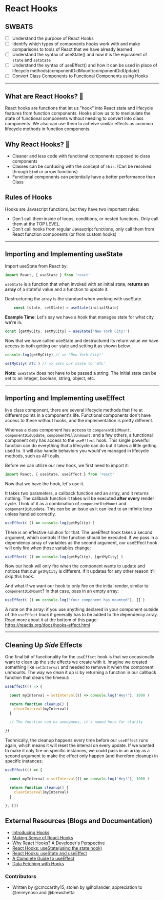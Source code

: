 # React Hooks 

## SWBATS
- [ ] Understand the purpose of React Hooks 
- [ ] Identify which types of components hooks work with and make comparisons to tools of React that we have already learned
- [ ] Understand the syntax of useState() and how it is the equivalent of `state` and `setState`
- [ ] Understand the syntax of useEffect() and how it can be used in place of lifecycle methods(componentDidMount/componentDidUpdate)
- [ ] Convert Class Components to Functional Components using Hooks

-----

## What are React Hooks? 🤔

React hooks are functions that let us "hook" into React state and lifecycle features from function components. Hooks allow us to to manipulate the state of functional components without needing to convert into class components. We also can use them to acheive similar effects as common lifecycle methods in function components.

## Why React Hooks? 🤨
- Cleaner and less code with functional components opposed to class components 
- Classes can be confusing with the concept of `this`. (Can be resolved through `bind` or arrow functions)
- Functional components can potentially have a better performance than Class 

## Rules of Hooks
Hooks are Javascript functions, but they have two important rules:
- Don't call them inside of loops, conditions, or nested functions. Only call them at the TOP LEVEL.
- Don't call hooks from regular Javascript functions, only call them from React function components (or from custom hooks)

-----

## Importing and Implementing useState 
Import useState from React by:

```js
import React, { useState } from 'react'
```

`useState` is a function that when invoked with an initial state, **returns an array** of a stateful value and a function to update it.

Destructuring the array is the standard when working with useState.

```js
    const [state, setState] = useState(initialState)
```

**Example Time**: Let's say we have a hook that manages state for what city we're in. 

```js
const [getMyCity, setMyCity] = useState('New York City!')
```

Now that we have called useState and destructured its return value we have access to both getting our state and setting it as shown below. 

```js
console.log(getMyCity) // => 'New York City!'

setMyCity('ATL') // => sets our state to 'ATL'
```

**Note:** `useState` does not have to be passed a string. The initial state can be set to an integer, boolean, string, object, etc.

----- 

## Importing and Implementing useEffect 

In a class component, there are several lifecycle methods that fire at different points in a component's life. Functional components don't have access to these without hooks, and the implementation is pretty different.

Whereas a class component has access to `componentDidMount`, `componentDidUpdate`, `componentWillUnmount`, and a few others, a functional component only has access to the `useEffect` hook. This single powerful function can do everything that a lifecycle can do but it takes a little getting used to. It will also handle behaviors you would've managed in lifecycle methods, such as API calls.

Before we can utilize our new hook, we first need to import it:

```js
import React, { useState, useEffect } from 'react'
```

Now that we have the hook, let's use it.

It takes two parameters, a callback function and an array, and it returns nothing. The callback function it takes will be executed **after every** render cycle. Think of it as a combination of `componentDidMount` and `componentDidUpdate`. This can be an issue as it can lead to an infinite loop unless handled correctly.

```js
useEffect( () => console.log(getMyCity) )
```

There is an effective solution for that. The useEffect hook takes a second argument, which controls if the function should be executed. If we pass in a dependency array of variables as the second argument, our useEffect hook will only fire when those variables change:

```js
useEffect( () => console.log(getMyCity), [getMyCity] )
```

Now our hook will only fire when the component wants to update and notices that our `getMyCity` is different. If it updates for any other reason it'll skip this hook.

And what if we want our hook to only fire on the initial render, similar to `componentDidMount`? In that case, pass in an empty array:

```js
useEffect( () => console.log('Your component has mounted'), [] )
```

A note on the array: if you use anything declared in your component outside of the `useEffect` hook it generally has to be added to the dependency array. Read more about it at the bottom of this page: https://reactjs.org/docs/hooks-effect.html

----

## Cleaning Up *Side* Effects
One final bit of functionality for the `useEffect` hook is that we occasionally want to clean up the side effects we create with it. Imagine we created something like `setInterval` and needed to remove it when the component unmounts. The way we clean it up is by returning a function in our callback function that clears the timeout:

```js
useEffect(() => {

  const myInterval = setInterval(() => console.log('Hey!'), 1000 )

  return function cleanup() {
    clearInterval(myInterval)
  }

  // The function can be anonymous, it's named here for clarity

})
```

Technically, the cleanup happens every time before our `useEffect` runs again, which means it will reset the interval on every update. If we wanted to make it only fire on specific instances, we could pass in an array as a second argument to make the effect only happen (and therefore cleanup) in specific instances:

```js
useEffect(() => {

  const myInterval = setInterval(() => console.log('Hey!'), 1000 )

  return function cleanup() {
    clearInterval(myInterval)
  }

}, [])
```


## External Resources (Blogs and Documentation)
- [Introducing Hooks](https://reactjs.org/docs/hooks-intro.html)
- [Making Sense of React Hooks](https://medium.com/@dan_abramov/making-sense-of-react-hooks-fdbde8803889)
- [Why React Hooks? A Developer's Perspective](https://hackernoon.com/why-react-hooks-a-developers-perspective-2aedb8511f38)
- [React Hooks: useState(using the state hook)](https://hackernoon.com/react-hooks-usestate-using-the-state-hook-89ec55b84f8c)
- [React Hooks: useState and useEffect](https://levelup.gitconnected.com/react-hooks-usestate-and-useeffect-2d0b870c654f)
- [A Complete Guide to useEffect](https://overreacted.io/a-complete-guide-to-useeffect/)
- [Data Fetching with Hooks](https://www.robinwieruch.de/react-hooks-fetch-data)

### Contributors
- Written by @cmccarthy15, stolen by @ihollander, appreciation to @reireynoso and @brewchetta
